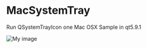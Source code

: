 # MacSystemTray
Run QSystemTrayIcon one Mac OSX Sample in qt5.9.1


![My image](https://raw.githubusercontent.com/pehohlva/MacSystemTray/master/screenpic.png)



